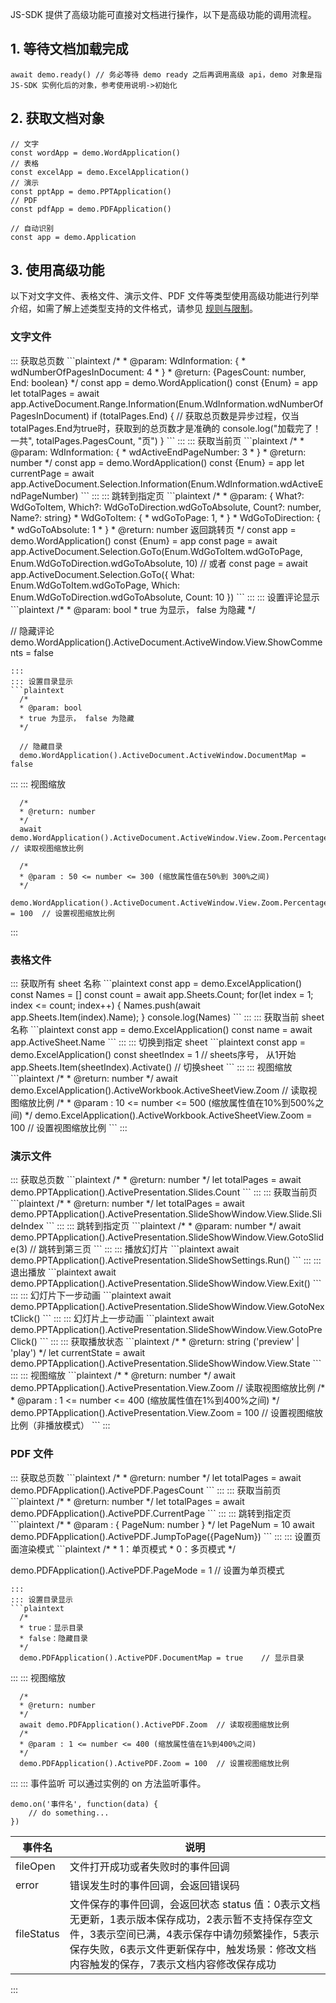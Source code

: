 
JS-SDK 提供了高级功能可直接对文档进行操作，以下是高级功能的调用流程。

## 1. 等待文档加载完成

```plaintext
await demo.ready() // 务必等待 demo ready 之后再调用高级 api，demo 对象是指 JS-SDK 实例化后的对象，参考使用说明->初始化
```

## 2. 获取文档对象

```plaintext
// 文字
const wordApp = demo.WordApplication()
// 表格
const excelApp = demo.ExcelApplication()
// 演示
const pptApp = demo.PPTApplication()
// PDF
const pdfApp = demo.PDFApplication()

// 自动识别
const app = demo.Application
```

## 3. 使用高级功能

以下对文字文件、表格文件、演示文件、PDF 文件等类型使用高级功能进行列举介绍，如需了解上述类型支持的文件格式，请参见 [规则与限制](https://cloud.tencent.com/document/product/460/36620)。

### 文字文件

<dx-accordion>
::: 获取总页数
```plaintext
  /*
  * @param: WdInformation: {
  *      wdNumberOfPagesInDocument: 4
  *  }
  * @return: {PagesCount: number, End: boolean}
  */
  const app = demo.WordApplication()
  const {Enum} = app
  let totalPages = await app.ActiveDocument.Range.Information(Enum.WdInformation.wdNumberOfPagesInDocument)
  if (totalPages.End) {
    // 获取总页数是异步过程，仅当totalPages.End为true时，获取到的总页数才是准确的
    console.log("加载完了！一共", totalPages.PagesCount, "页")
  }
```
:::
::: 获取当前页
```plaintext
  /*
  * @param: WdInformation: {
  *      wdActiveEndPageNumber: 3
  *  }
  * @return: number
  */
  const app = demo.WordApplication()
  const {Enum} = app
  let currentPage = await app.ActiveDocument.Selection.Information(Enum.WdInformation.wdActiveEndPageNumber)
```
:::
::: 跳转到指定页
```plaintext
  /*
  * @param: { What?: WdGoToItem, Which?: WdGoToDirection.wdGoToAbsolute, Count?: number, Name?: string}
  * WdGoToItem: {
  *      wdGoToPage: 1,
  *  }
  *  WdGoToDirection: {
  *      wdGoToAbsolute: 1
  *  }
  * @return: number 返回跳转页
  */
  const app = demo.WordApplication()
  const {Enum} = app
  const page = await app.ActiveDocument.Selection.GoTo(Enum.WdGoToItem.wdGoToPage, Enum.WdGoToDirection.wdGoToAbsolute, 10)
  // 或者
  const page = await app.ActiveDocument.Selection.GoTo({
    What: Enum.WdGoToItem.wdGoToPage,
    Which: Enum.WdGoToDirection.wdGoToAbsolute,
    Count: 10
  })
```
:::
::: 设置评论显示
```plaintext
  /*
  * @param: bool
  * true 为显示， false 为隐藏
  */

  // 隐藏评论
  demo.WordApplication().ActiveDocument.ActiveWindow.View.ShowComments = false
```
:::
::: 设置目录显示
```plaintext
  /*
  * @param: bool
  * true 为显示， false 为隐藏
  */

  // 隐藏目录
  demo.WordApplication().ActiveDocument.ActiveWindow.DocumentMap = false
```
:::
::: 视图缩放
```plaintext
  /*
  * @return: number
  */
  await demo.WordApplication().ActiveDocument.ActiveWindow.View.Zoom.Percentage  // 读取视图缩放比例

  /*
  * @param : 50 <= number <= 300 (缩放属性值在50%到 300%之间)
  */
  demo.WordApplication().ActiveDocument.ActiveWindow.View.Zoom.Percentage = 100  // 设置视图缩放比例
```
:::
</dx-accordion>


### 表格文件

<dx-accordion>
::: 获取所有 sheet 名称
```plaintext
const app = demo.ExcelApplication()
const Names = []
const count = await app.Sheets.Count;
for(let index = 1; index <= count; index++) {
  Names.push(await app.Sheets.Item(index).Name);
}
console.log(Names)
```
:::
::: 获取当前 sheet 名称
```plaintext
const app = demo.ExcelApplication()
const name = await app.ActiveSheet.Name
```
:::
::: 切换到指定 sheet
```plaintext
const app = demo.ExcelApplication()
const sheetIndex = 1 // sheets序号， 从1开始
app.Sheets.Item(sheetIndex).Activate() // 切换sheet
```
:::
::: 视图缩放
```plaintext
  /*
  * @return: number
  */
  await demo.ExcelApplication().ActiveWorkbook.ActiveSheetView.Zoom	// 读取视图缩放比例
  /*
  * @param : 10 <= number <= 500 (缩放属性值在10%到500%之间)
  */
  demo.ExcelApplication().ActiveWorkbook.ActiveSheetView.Zoom = 100	// 设置视图缩放比例
```
:::
</dx-accordion>


### 演示文件

<dx-accordion>
::: 获取总页数
```plaintext
  /*
  * @return: number
  */
  let totalPages = await demo.PPTApplication().ActivePresentation.Slides.Count
```
:::
::: 获取当前页
```plaintext
  /*
  * @return: number
  */
  let totalPages = await demo.PPTApplication().ActivePresentation.SlideShowWindow.View.Slide.SlideIndex
```
:::
::: 跳转到指定页
```plaintext
  /*
  * @param: number
  */
  await demo.PPTApplication().ActivePresentation.SlideShowWindow.View.GotoSlide(3)	// 跳转到第三页
```
:::
::: 播放幻灯片
```plaintext
await demo.PPTApplication().ActivePresentation.SlideShowSettings.Run()
```
:::
::: 退出播放
```plaintext
await demo.PPTApplication().ActivePresentation.SlideShowWindow.View.Exit()
```
:::
::: 幻灯片下一步动画
```plaintext
  await demo.PPTApplication().ActivePresentation.SlideShowWindow.View.GotoNextClick()
```
:::
::: 幻灯片上一步动画
```plaintext
  await demo.PPTApplication().ActivePresentation.SlideShowWindow.View.GotoPreClick()
```
:::
::: 获取播放状态
```plaintext
  /*
  * @return: string ('preview' | 'play')
  */
  let currentState = await demo.PPTApplication().ActivePresentation.SlideShowWindow.View.State
```
:::
::: 视图缩放
```plaintext
  /*
  * @return: number
  */
  await demo.PPTApplication().ActivePresentation.View.Zoom	// 读取视图缩放比例
  /*
  * @param : 1 <= number <= 400 (缩放属性值在1%到400%之间)
  */
  demo.PPTApplication().ActivePresentation.View.Zoom = 100	// 设置视图缩放比例（非播放模式）
```
:::
</dx-accordion>

### PDF 文件

<dx-accordion>
::: 获取总页数
```plaintext
  /*
  * @return: number
  */
  let totalPages = await demo.PDFApplication().ActivePDF.PagesCount
```
:::
::: 获取当前页
```plaintext
  /*
  * @return: number
  */
  let totalPages = await demo.PDFApplication().ActivePDF.CurrentPage
```
:::
::: 跳转到指定页
```plaintext
  /*
  * @param : { PageNum: number }
  */
  let PageNum = 10
  await demo.PDFApplication().ActivePDF.JumpToPage({PageNum})
```
:::
::: 设置页面渲染模式
```plaintext
  /*
  * 1：单页模式
  * 0：多页模式
  */

  demo.PDFApplication().ActivePDF.PageMode = 1	  // 设置为单页模式
```
:::
::: 设置目录显示
```plaintext
  /*
  * true：显示目录
  * false：隐藏目录
  */
  demo.PDFApplication().ActivePDF.DocumentMap = true	// 显示目录
```
:::
::: 视图缩放
```plaintext
  /*
  * @return: number
  */
  await demo.PDFApplication().ActivePDF.Zoom  // 读取视图缩放比例
  /*
  * @param : 1 <= number <= 400 (缩放属性值在1%到400%之间)
  */
  demo.PDFApplication().ActivePDF.Zoom = 100  // 设置视图缩放比例
```
:::
::: 事件监听
可以通过实例的 on 方法监听事件。

```plaintext
demo.on('事件名', function(data) {
    // do something...
})
```

| 事件名     | 说明                                                         |
| ---------- | ------------------------------------------------------------ |
| fileOpen   | 文件打开成功或者失败时的事件回调                             |
| error      | 错误发生时的事件回调，会返回错误码                           |
| fileStatus | 文件保存的事件回调，会返回状态 status  值：0表示文档无更新，1表示版本保存成功，2表示暂不支持保存空文件，3表示空间已满，4表示保存中请勿频繁操作，5表示保存失败，6表示文件更新保存中，触发场景：修改文档内容触发的保存，7表示文档内容修改保存成功 |

:::
</dx-accordion>

